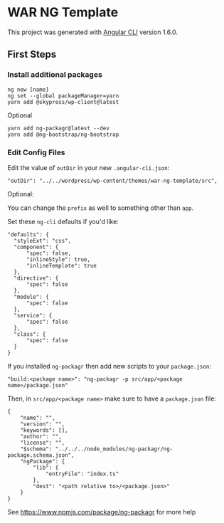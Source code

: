 # WAR NG Template

This project was generated with [Angular CLI](https://github.com/angular/angular-cli) version 1.6.0.

## First Steps

### Install additional packages

```
ng new [name]
ng set --global packageManager=yarn
yarn add @skypress/wp-client@latest
```

Optional

```
yarn add ng-packagr@latest --dev
yarn add @ng-bootstrap/ng-bootstrap
```

### Edit Config Files

Edit the value of `outDir` in your new `.angular-cli.json`:

```
"outDir": "../../wordpress/wp-content/themes/war-ng-template/src",
```

Optional:   

You can change the `prefix` as well to something other than `app`.

Set these `ng-cli` defaults if you'd like:

```
"defaults": {
  "styleExt": "css",
  "component": {
	  "spec": false,
	  "inlineStyle": true,
	  "inlineTemplate": true
  },
  "directive": {
	  "spec": false
  },
  "module": {
	  "spec": false
  },
  "service": {
	  "spec": false
  },
  "class": {
	  "spec": false
  }
}
```

If you installed `ng-packagr` then add new scripts to your `package.json`:

```
"build:<package name>": "ng-packagr -p src/app/<package name>/package.json"
```

Then, in `src/app/<package name>` make sure to have a `package.json` file:

```
{
	"name": "",
	"version": "",
	"keywords": [],
	"author": "",
	"license": "",
	"$schema": "../../../node_modules/ng-packagr/ng-package.schema.json",
	"ngPackage": {
		"lib": {
			"entryFile": "index.ts"
		},
		"dest": "<path relative to>/<package.json>"
	}
}
```

See https://www.npmjs.com/package/ng-packagr for more help
